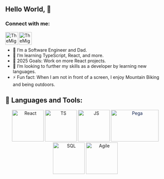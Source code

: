 ## Hello World, 👋
### Connect with me:
[<img align="left" alt="TheMightyCraig | LinkedIn" height="40px" width="40px" src="https://cdn.jsdelivr.net/npm/simple-icons@v3/icons/linkedin.svg" />][linkedin]
[<img align="left" alt="TheMightyCraig | Pluralsight" height="40px" width="40px" src="https://cdn.jsdelivr.net/npm/simple-icons@v3/icons/pluralsight.svg" />][pluralsight]

<br />
<br/>


- 🔭 I’m a Software Engineer and Dad.
- 🌱 I’m learning TypeScript, React, and more.
- 🥅 2025 Goals: Work on more React projects.
- 👯 I’m looking to further my skills as a developer by learning new languages.
- ⚡ Fun fact: When I am not in front of a screen, I enjoy Mountain Biking and being outdoors.




## 🧰 Languages and Tools:
<p align="center">  
<!--  React -->
 <img src="https://cdn-icons-png.flaticon.com/128/1126/1126012.png" data-src="https://cdn-icons-png.flaticon.com/128/1126/1126012.png" alt="React" title="React" width="100" height="100" class="lzy lazyload--done" srcset="https://cdn-icons-png.flaticon.com/128/1126/1126012.png 4x"> 
<!--  TS -->
<img src="https://cdn-icons-png.flaticon.com/512/919/919832.png" alt="TS" title="TS"  height="100">
<!--  JS -->
 <img src="https://cdn.jsdelivr.net/npm/programming-languages-logos/src/javascript/javascript.png" alt="JS" title="JS" height="100">
<!--  Pega -->
 <img class="mimg" style="color: rgb(16, 34, 79);" height="100" width="150" src="https://th.bing.com/th/id/OIP.S71_oA3zpscO-Wsp8AKeJAHaDh?w=340&amp;h=166&amp;c=7&amp;r=0&amp;o=5&amp;pid=1.7" alt="Pega" title="Pega" data-thhnrepbd="1" data-bm="43">
<!--  SQL -->
 <img src="https://cdn-icons-png.flaticon.com/128/4248/4248443.png" data-src="https://cdn-icons-png.flaticon.com/128/4248/4248443.png" alt="SQL " title="SQL" width="100" height="100" class="lzy lazyload--done" srcset="https://cdn-icons-png.flaticon.com/128/4248/4248443.png 4x">
<!--  Agile -->
 <img src="https://cdn-icons-png.flaticon.com/128/3967/3967015.png" data-src="https://cdn-icons-png.flaticon.com/128/3967/3967015.png" alt="Agile " title="Agile " width="100" height="100" class="lzy lazyload--done" srcset="https://cdn-icons-png.flaticon.com/128/3967/3967015.png 4x">




 



<!--  Social Media -->
[pluralsight]: https://app.pluralsight.com/profile/TheMightyCraig
[YouTube]: https://www.youtube.com/channel/UCCnIYZl63t0yWPRST99OvNA
[linkedin]: https://www.linkedin.com/in/allen-craig-036693184/
